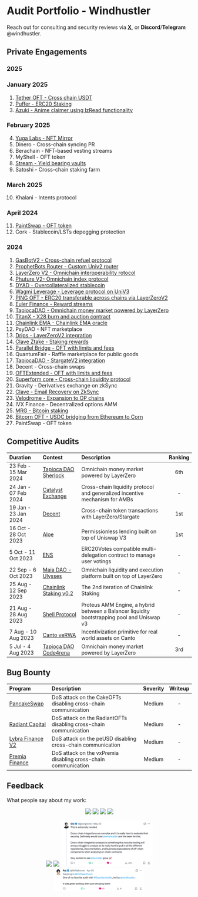 # Audit Portfolio - Windhustler

Reach out for consulting and security reviews via [**X**](https://twitter.com/windhustler), or **Discord**/**Telegram** @windhustler.

## Private Engagements

### 2025

### January 2025
1. [Tether OFT - Cross chain USDT](./team/Tether-OFT-Security-Review.pdf)
2. [Puffer - ERC20 Staking](./team/Puffer-Staking-Security-Review.pdf)
3. [Azuki - Anime claimer using lzRead functionality](./team/Anime-Claimer-Security-Review.pdf)

### February 2025
4. [Yuga Labs - NFT Mirror](./team/2025-02-05-YugaLabs-NFT-Shadows.pdf)
5. Dinero - Cross-chain syncing PR
6. Berachain - NFT-based vesting streams
7. MyShell - OFT token
8. [Stream - Yield bearing vaults](./team/Stream-Zenith-Security-Review.pdf)
9. Satoshi - Cross-chain staking farm

### March 2025
10. Khalani - Intents protocol

### April 2024
11. [PaintSwap - OFT token](./team/Paintswap-Security-Review.pdf)
12. Cork - Stablecoin/LSTs depegging protection

### 2024

1. [GasBotV2 - Cross-chain refuel protocol](./solo/GasbotV2-Security-Review.md)
2. [ProphetBots Router - Custom Univ2 router](./solo/Prophet-Router-Security-Review.md)
3. [LayerZero V2 - Omnichain interoperability rotocol](./solo/LayerZero-V2-Security-Review.pdf)
4. [Phuture V2- Omnichain index protocol](./team/Phuture-V2-Security-Review.pdf)
5. [DYAD - Overcollateralized stablecoin](./team/DYAD-Security-Review.pdf)
6. [Wagmi Leverage - Leverage protocol on UniV3](./team/Wagmi-Security-Review.pdf)
7. [PING OFT - ERC20 transferable across chains via LayerZeroV2](./solo/PING-Security-Review.pdf)
8. [Euler Finance - Reward streams](./team/Euler-Finance-Security-Review.pdf)
9. [TapiocaDAO - Omnichain money market powered by LayerZero](./solo/TapiocaDAO-Security-Review.pdf)
10. [TitanX - X28 burn and auction contract](./team/X28-Hunter-Security-Review.pdf)
11. [Chainlink EMA - Chainlink EMA oracle](./team/Bailsec-defi.money-ChainlinkEMA.pdf)
12. PsyDAO - NFT marketplace
13. [Drips - LayerZeroV2 integration](./team/Drips-Security-Review.pdf)
14. [Clave Ztake - Staking rewards](./team/Clave-Ztake-Security-Review.pdf)
15. [Parallel Bridge - OFT with limits and fees](./team/Bailsec-ParallelBridge-BridgeableToken-Security-Review.pdf)
16. QuantumFair - Raffle marketplace for public goods
17. [TapiocaDAO - StargateV2 integration](./solo/TapiocaDAO-StargateV2-Security-Review.pdf)
18. Decent - Cross-chain swaps
19. [OFTExtended - OFT with limits and fees](./solo/OFTExtended-Security-Review.pdf)
20. [Superform core - Cross-chain liquidity protocol](./team/Superform-core-Security-Review.pdf)
21. Gravity - Derivatives exchange on zkSync
22. [Clave - Email Recovery on ZkSync](./team/Clave-EmailRecovery-Security-Review.pdf)
23. [Velodrome - Expansion to OP chains](./team/Velodrome-Security-Review.pdf) 
24. IVX Finance - Decentralized options AMM
25. [MRG - Bitcoin staking](./team/Mrg-Cantina-Security-Review.pdf)
26. [Bitcorn OFT - USDC bridging from Ethereum to Corn](./solo/Bitcorn-OFT-Security-Review.pdf)
27. PaintSwap - OFT token

## Competitive Audits

| Duration             | Contest                                                                       | Description                                                                                 | Ranking |
|:---------------------|:------------------------------------------------------------------------------|:--------------------------------------------------------------------------------------------|:-------:|
| 23 Feb - 15 Mar 2024 | [Tapioca DAO Sherlock](./reports/Tapioca-DAO-Sherlock-Security-Review.md)     | Omnichain money market powered by LayerZero                                                 |   6th   |
| 24 Jan - 07 Feb 2024 | [Catalyst Exchange](./reports/Catalyst-Exchange-Security-Review.md)           | Cross-chain liquidity protocol and generalized incentive mechanism for AMBs                 |    -    |
| 19 Jan - 23 Jan 2024 | [Decent](./reports/Decent-Security-Review.md)                                 | Cross-chain token transactions with LayerZero/Stargate                                      |   1st   |
| 16 Oct - 28 Oct 2023 | [Aloe](./reports/Aloe-Security-Review.md)                                     | Permissionless lending built on top of Uniswap V3                                           |   1st   |
| 5 Oct - 11 Oct 2023  | [ENS](./reports/ENS-Security-Review.md)                                       | ERC20Votes compatible multi-delegation contract to manage user votings                      |    -    |
| 22 Sep - 6 Oct 2023  | [Maia DAO - Ulysses](./reports/Maia-DAO-Ulysses-Security-Review.md)           | Omnichain liquidity and execution platform built on top of LayerZero                        |    -    |
| 25 Aug - 12 Sep 2023 | [Chainlink Staking v0.2](./reports/Chainlink-Staking-v0.2-Security-Review.md) | The 2nd iteration of Chainlink Staking                                                      |    -    |
| 21 Aug - 28 Aug 2023 | [Shell Protocol](./reports/Shell-Protocol-Proteus-Security-Review.md)         | Proteus AMM Engine, a hybrid between a Balancer liquidity bootstrapping pool and Uniswap v3 |    -    |
| 7 Aug - 10 Aug 2023  | [Canto veRWA](./reports/Canto-veRWA-Security-Review.md)                       | Incentivization primitive for real world assets on Canto                                    |    -    |
| 5 Jul - 4 Aug 2023   | [Tapioca DAO Code4rena](./reports/Tapioca-DAO-C4-Security-Review.md)          | Omnichain money market powered by LayerZero                                                 |   3rd   |

## Bug Bounty

| Program                                                                                                              | Description                                                       | Severity  | Writeup  |
|:---------------------------------------------------------------------------------------------------------------------|:------------------------------------------------------------------|:---------:|:--------:|
| [PancakeSwap](https://immunefi.com/bounty/pancakeswap/)                                                              | DoS attack on the CakeOFTs disabling cross-chain communication    |  Medium   |    -     |
| [Radiant Capital](https://immunefi.com/bounty/radiant/)                                                              | DoS attack on the RadiantOFTs disabling cross-chain communication |  Medium   |    -     |
| [Lybra Finance V2](https://immunefi.com/bounty/lybrafinance/)                                                        | DoS attack on the peUSD disabling cross-chain communication       |  Medium   |    -     |
| [Premia Finance](https://app.hats.finance/bug-bounties/premia-bug-bounty-0xdaf2a62e238001cbc595628e46984734990e2c4d) | DoS attack on the vxPremia disabling cross-chain communication    |  Medium   |    -     |

## Feedback

What people say about my work:

<p align="center">
  <img src="./assets/gogo.png" width="250">
  <img src="./assets/flint-reference.png" width="250">
  <img src="./assets/layer-zero.png" width="250">
  <img src="./assets/donation-bug-report.png" width="250">
</p>
<p align="center">
  <img src="./assets/django.png" width="250">
  <img src="./assets/whitehat_bandit.png" width="250">
  <img src="./assets/gio.png" width="250">
  <img src="./assets/raj.png" width="250">
</p>